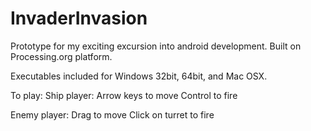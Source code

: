 InvaderInvasion
===============

Prototype for my exciting excursion into android development. Built on Processing.org platform.

Executables included for Windows 32bit, 64bit, and Mac OSX.

To play:
Ship player:
   Arrow keys to move
   Control to fire

Enemy player:
   Drag to move
   Click on turret to fire